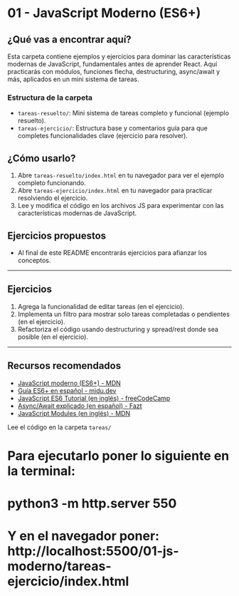 # 01 - JavaScript Moderno (ES6+)

## ¿Qué vas a encontrar aquí?
Esta carpeta contiene ejemplos y ejercicios para dominar las características modernas de JavaScript, fundamentales antes de aprender React. Aquí practicarás con módulos, funciones flecha, destructuring, async/await y más, aplicados en un mini sistema de tareas.

### Estructura de la carpeta
- `tareas-resuelto/`: Mini sistema de tareas completo y funcional (ejemplo resuelto).
- `tareas-ejercicio/`: Estructura base y comentarios guía para que completes funcionalidades clave (ejercicio para resolver).

## ¿Cómo usarlo?
1. Abre `tareas-resuelto/index.html` en tu navegador para ver el ejemplo completo funcionando.
2. Abre `tareas-ejercicio/index.html` en tu navegador para practicar resolviendo el ejercicio.
3. Lee y modifica el código en los archivos JS para experimentar con las características modernas de JavaScript.

## Ejercicios propuestos
- Al final de este README encontrarás ejercicios para afianzar los conceptos.

---

## Ejercicios
1. Agrega la funcionalidad de editar tareas (en el ejercicio).
2. Implementa un filtro para mostrar solo tareas completadas o pendientes (en el ejercicio).
3. Refactoriza el código usando destructuring y spread/rest donde sea posible (en el ejercicio).

---

## Recursos recomendados
- [JavaScript moderno (ES6+) - MDN](https://developer.mozilla.org/es/docs/Web/JavaScript)
- [Guía ES6+ en español - midu.dev](https://midu.dev/javascript-es6/)
- [JavaScript ES6 Tutorial (en inglés) - freeCodeCamp](https://www.freecodecamp.org/news/es6-for-beginners/)
- [Async/Await explicado (en español) - Fazt](https://www.youtube.com/watch?v=QO3q3pftN8U)
- [JavaScript Modules (en inglés) - MDN](https://developer.mozilla.org/en-US/docs/Web/JavaScript/Guide/Modules)

Lee el código en la carpeta `tareas/`

# Para ejecutarlo poner lo siguiente en la terminal:
# python3 -m http.server 550
# Y en el navegador poner: http://localhost:5500/01-js-moderno/tareas-ejercicio/index.html
